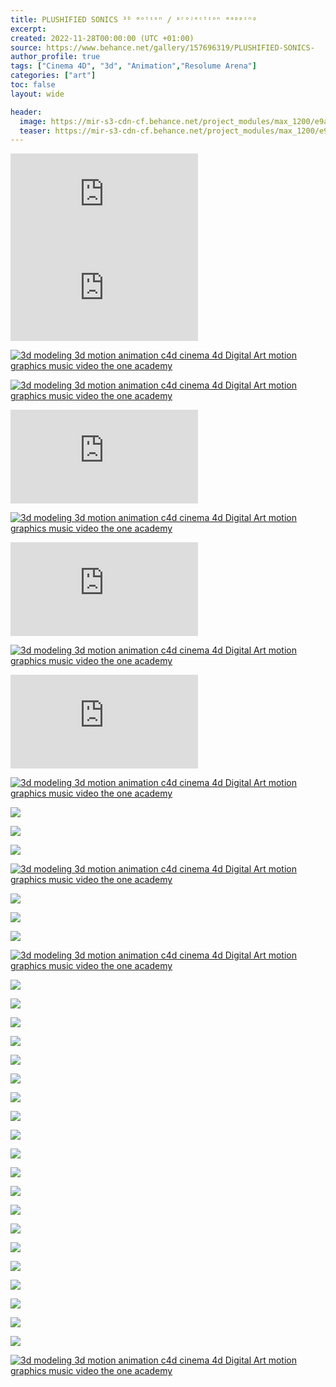 ```yaml
---
title: PLUSHIFIED SONICS ³ᴰ ᵐᵒᵗᶦᵒⁿ / ᵖʳᵒʲᵉᶜᵗᶦᵒⁿ ᵐᵃᵖᵖᶦⁿᵍ
excerpt: 
created: 2022-11-28T00:00:00 (UTC +01:00)
source: https://www.behance.net/gallery/157696319/PLUSHIFIED-SONICS-
author_profile: true
tags: ["Cinema 4D", "3d", "Animation","Resolume Arena"]
categories: ["art"]
toc: false
layout: wide

header:
  image: https://mir-s3-cdn-cf.behance.net/project_modules/max_1200/e9a345157696319.637fae3e55083.png)](https://www.behance.net/gallery/157696319/PLUSHIFIED-SONICS-/modules/890429967
  teaser: https://mir-s3-cdn-cf.behance.net/project_modules/max_1200/e9a345157696319.637fae3e55083.png)](https://www.behance.net/gallery/157696319/PLUSHIFIED-SONICS-/modules/890429967
---
```


<iframe src="https://player.vimeo.com/video/772975827?h=e58ed7d873" title="Project Embed Content" frameborder="0" allowfullscreen="" sandbox="allow-same-origin allow-scripts allow-pointer-lock allow-forms" loading="eager" fetchpriority="high"></iframe>

<iframe src="https://www.youtube.com/embed/a9tyfI56DD4?si=SZUjs4OtNPyrMAhU" title="Project Embed Content" frameborder="0" allowfullscreen="" sandbox="allow-same-origin allow-scripts allow-pointer-lock allow-forms" loading="lazy" fetchpriority="auto"></iframe>

[![3d modeling 3d motion animation  c4d cinema 4d Digital Art  motion graphics  music video the one academy](https://mir-s3-cdn-cf.behance.net/project_modules/max_1200/e9a345157696319.637fae3e55083.png)](https://www.behance.net/gallery/157696319/PLUSHIFIED-SONICS-/modules/890429967)

[![3d modeling 3d motion animation  c4d cinema 4d Digital Art  motion graphics  music video the one academy](https://mir-s3-cdn-cf.behance.net/project_modules/max_1200/c460fe157696319.637fae3e53e49.png)](https://www.behance.net/gallery/157696319/PLUSHIFIED-SONICS-/modules/890429965)

<iframe src="https://player.vimeo.com/video/774149913?h=91ccea25e0" title="Project Embed Content" frameborder="0" allowfullscreen="" sandbox="allow-same-origin allow-scripts allow-pointer-lock allow-forms" loading="lazy" fetchpriority="auto"></iframe>

[![3d modeling 3d motion animation  c4d cinema 4d Digital Art  motion graphics  music video the one academy](https://mir-s3-cdn-cf.behance.net/project_modules/max_1200/931d5a157696319.637fae3e51bee.png)](https://www.behance.net/gallery/157696319/PLUSHIFIED-SONICS-/modules/890429961)

<iframe src="https://player.vimeo.com/video/774147995?h=56d60f5738" title="Project Embed Content" frameborder="0" allowfullscreen="" sandbox="allow-same-origin allow-scripts allow-pointer-lock allow-forms" loading="lazy" fetchpriority="auto"></iframe>

[![3d modeling 3d motion animation  c4d cinema 4d Digital Art  motion graphics  music video the one academy](https://mir-s3-cdn-cf.behance.net/project_modules/max_1200/276cb8157696319.637fae3e52c46.png)](https://www.behance.net/gallery/157696319/PLUSHIFIED-SONICS-/modules/890429963)

<iframe src="https://player.vimeo.com/video/774149020?h=a8819e11b8" title="Project Embed Content" frameborder="0" allowfullscreen="" sandbox="allow-same-origin allow-scripts allow-pointer-lock allow-forms" loading="lazy" fetchpriority="auto"></iframe>

[![3d modeling 3d motion animation  c4d cinema 4d Digital Art  motion graphics  music video the one academy](https://mir-s3-cdn-cf.behance.net/project_modules/max_1200/f62a32157696319.63872e1fe9f6f.png)](https://www.behance.net/gallery/157696319/PLUSHIFIED-SONICS-/modules/892566395)

![](https://mir-s3-cdn-cf.behance.net/project_modules/max_1200_webp/308ecc157696319.637dc5e431d7e.png)

![](https://mir-s3-cdn-cf.behance.net/project_modules/max_1200_webp/d7bb12157696319.637dc5e4313d3.png)

![](https://mir-s3-cdn-cf.behance.net/project_modules/max_1200_webp/5cf1d8157696319.637dc5e4308e2.png)

[![3d modeling 3d motion animation  c4d cinema 4d Digital Art  motion graphics  music video the one academy](https://mir-s3-cdn-cf.behance.net/project_modules/max_1200/091996157696319.63872e1fe8ea6.png)](https://www.behance.net/gallery/157696319/PLUSHIFIED-SONICS-/modules/892566393)

![](https://mir-s3-cdn-cf.behance.net/project_modules/max_1200_webp/885659157696319.637dc5e490163.png)

![](https://mir-s3-cdn-cf.behance.net/project_modules/max_1200_webp/87211e157696319.637dc5e48f462.png)

![](https://mir-s3-cdn-cf.behance.net/project_modules/max_1200_webp/7fbb99157696319.637dc5e48e6a9.png)

[![3d modeling 3d motion animation  c4d cinema 4d Digital Art  motion graphics  music video the one academy](https://mir-s3-cdn-cf.behance.net/project_modules/max_1200/a93d55157696319.63872e1fe7f23.png)](https://www.behance.net/gallery/157696319/PLUSHIFIED-SONICS-/modules/892566391)

![](https://mir-s3-cdn-cf.behance.net/project_modules/max_1200_webp/b42d57157696319.637dce92e2188.png)

![](https://mir-s3-cdn-cf.behance.net/project_modules/max_1200_webp/fc6e6d157696319.637dce92e8a80.png)

![](https://mir-s3-cdn-cf.behance.net/project_modules/max_1200_webp/96730a157696319.637dce92e7df1.png)

![](https://mir-s3-cdn-cf.behance.net/project_modules/max_1200_webp/f058d0157696319.637dce92e5724.png)

![](https://mir-s3-cdn-cf.behance.net/project_modules/max_1200_webp/b367da157696319.637dce92eb157.png)

![](https://mir-s3-cdn-cf.behance.net/project_modules/max_1200_webp/75a2d2157696319.637dce93c620e.png)

![](https://mir-s3-cdn-cf.behance.net/project_modules/max_1200_webp/bd8f47157696319.637dce93c54e0.png)

![](https://mir-s3-cdn-cf.behance.net/project_modules/max_1200_webp/38a126157696319.637dce93ce376.png)

![](https://mir-s3-cdn-cf.behance.net/project_modules/max_1200_webp/b86de3157696319.637dce93ca351.png)

![](https://mir-s3-cdn-cf.behance.net/project_modules/max_1200_webp/14239b157696319.637dce93ccbfc.png)

![](https://mir-s3-cdn-cf.behance.net/project_modules/max_1200_webp/eef976157696319.637dce93c9263.png)

![](https://mir-s3-cdn-cf.behance.net/project_modules/max_1200_webp/8399eb157696319.637dce93cfa70.png)

![](https://mir-s3-cdn-cf.behance.net/project_modules/max_1200_webp/c06cda157696319.637dce93c813d.png)

![](https://mir-s3-cdn-cf.behance.net/project_modules/max_1200_webp/4c65ff157696319.637dce9499586.png)

![](https://mir-s3-cdn-cf.behance.net/project_modules/max_1200_webp/42ad48157696319.637dce949b02a.png)

![](https://mir-s3-cdn-cf.behance.net/project_modules/max_1200_webp/48411b157696319.637dce949e647.png)

![](https://mir-s3-cdn-cf.behance.net/project_modules/max_1200_webp/c64c6a157696319.637dce949a2cc.png)

![](https://mir-s3-cdn-cf.behance.net/project_modules/max_1200_webp/87a945157696319.637dce949cbd7.png)

![](https://mir-s3-cdn-cf.behance.net/project_modules/max_1200_webp/edb19f157696319.637dce949774c.png)

![](https://mir-s3-cdn-cf.behance.net/project_modules/max_1200_webp/f0b5f6157696319.637dce949d8e6.png)

[![3d modeling 3d motion animation  c4d cinema 4d Digital Art  motion graphics  music video the one academy](https://mir-s3-cdn-cf.behance.net/project_modules/max_1200/00deb5157696319.637fae3e50963.png)](https://www.behance.net/gallery/157696319/PLUSHIFIED-SONICS-/modules/890429959)